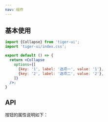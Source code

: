 ```yaml
---
nav: 组件
---
```


## 基本使用
```jsx
import {Collapse} from 'tiger-ui';
import 'tiger-ui/index.css';

export default () => {
  return <Collapse 
    options={[
      {key: '1', label: '选项一', value: '1'},
      {key: '2', label: '选项二', value: '2'},
    ]}
  />;
}
```

## API
按钮的属性说明如下：
<API id="Collapse"></API>
